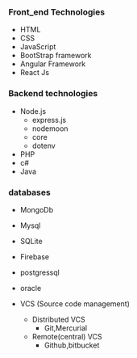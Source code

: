 ### Front_end Technologies


- HTML
- CSS
- JavaScript
- BootStrap framework
- Angular Framework
- React Js


### Backend technologies
- Node.js
	- express.js
	- nodemoon
	- core
	- dotenv
- PHP
- c#
- Java


### databases
- MongoDb
- Mysql
- SQLite
- Firebase
- postgressql
- oracle


- VCS  (Source code management)
	- Distributed VCS
		- Git,Mercurial
	- Remote(central) VCS
		- Github,bitbucket
